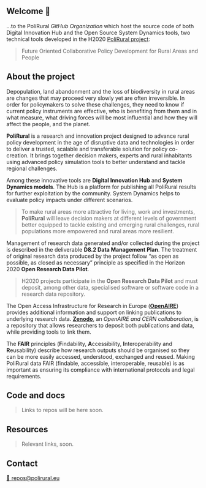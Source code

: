 ## Welcome 👋

...to the PoliRural *GitHub Organization* which host the source code of both Digital Innovation Hub and the Open Source System Dynamics tools, two technical tools developed in the H2020 [PoliRural project](https://polirural.eu/):

>Future Oriented Collaborative Policy Development for Rural Areas and People

## About the project

Depopulation, land abandonment and the loss of biodiversity in rural areas are changes that may proceed very slowly yet are often irreversible. In order for policymakers to solve these challenges, they need to know if current policy instruments are effective, who is benefiting from them and in what measure, what driving forces will be most influential and how they will affect the people, and the planet.

**PoliRural** is a research and innovation project designed to advance rural policy development in the age of disruptive data and technologies in order to deliver a trusted, scalable and transferable solution for policy co-creation. It brings together decision makers, experts and rural inhabitants using advanced policy simulation tools to better understand and tackle regional challenges.

Among these innovative tools are **Digital Innovation Hub** and **System Dynamics models**. The Hub is a platform for publishing all PoliRural results for further exploitation by the community. System Dynamics helps to evaluate policy impacts under different scenarios.

>To make rural areas more attractive for living, work and investments, **PoliRural** will leave decision makers at different levels of government better equipped to tackle existing and emerging rural challenges, rural populations more empowered and rural areas more resilient.

Management of research data generated and/or collected during the project is described in the deliverable **D8.2 Data Management Plan**. The treatment of original research data produced by the project follow “as open as possible, as closed as necessary” principle as specified in the Horizon 2020 **Open Research Data Pilot**.

> H2020 projects participate in the **Open Research Data Pilot** and must deposit, among other data, specialised software or software code in a research data repository.

The Open Access Infrastructure for Research in Europe ([**OpenAIRE**](https://www.openaire.eu/)) provides additional information and support on linking publications to underlying research data. [**Zenodo**](https://zenodo.org/), an *OpenAIRE and CERN collaboration*, is a repository that allows researchers to deposit both publications and data, while providing tools to link them.

The **FAIR** principles (**F**indability, **A**ccessibility, **I**nteroperability and **R**eusability) describe how research outputs should be organised so they can be more easily accessed, understood, exchanged and reused. Making PoliRural data FAIR (findable, accessible, interoperable, reusable) is as important as ensuring its compliance with international protocols and legal requirements.

## Code and docs

> Links to repos will be here soon.

## Resources

> Relevant links, soon.

## Contact

[📧 repos@polirural.eu](mailto:repos@polirural.eu)
